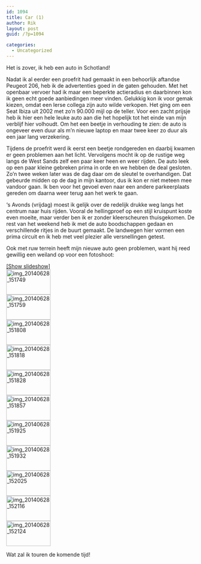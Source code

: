 ```yaml
---
id: 1094
title: Car (1)
author: Rik
layout: post
guid: /?p=1094

categories:
  - Uncategorized
---
```

Het is zover, ik heb een auto in Schotland!

Nadat ik al eerder een proefrit had gemaakt in een behoorlijk aftandse Peugeot 206, heb ik de advertenties goed in de gaten gehouden. Met het openbaar vervoer had ik maar een beperkte actieradius en daarbinnen kon ik geen echt goede aanbiedingen meer vinden. Gelukkig kon ik voor gemak kiezen, omdat een Ierse collega zijn auto wilde verkopen. Het ging om een Seat Ibiza uit 2002 met zo&#8217;n 90.000 mijl op de teller. Voor een zacht prijsje heb ik hier een hele leuke auto aan die het hopelijk tot het einde van mijn verblijf hier volhoudt. Om het een beetje in verhouding te zien: de auto is ongeveer even duur als m&#8217;n nieuwe laptop en maar twee keer zo duur als een jaar lang verzekering.

Tijdens de proefrit werd ik eerst een beetje rondgereden en daarbij kwamen er geen problemen aan het licht. Vervolgens mocht ik op de rustige weg langs de West Sands zelf een paar keer heen en weer rijden. De auto leek op een paar kleine gebreken prima in orde en we hebben de deal gesloten. Zo&#8217;n twee weken later was de dag daar om de sleutel te overhandigen. Dat gebeurde midden op de dag in mijn kantoor, dus ik kon er niet meteen mee vandoor gaan. Ik ben voor het gevoel even naar een andere parkeerplaats gereden om daarna weer terug aan het werk te gaan.

&#8216;s Avonds (vrijdag) moest ik gelijk over de redelijk drukke weg langs het centrum naar huis rijden. Vooral de hellingproef op een stijl kruispunt koste even moeite, maar verder ben ik er zonder kleerscheuren thuisgekomen. De rest van het weekend heb ik met de auto boodschappen gedaan en verschillende ritjes in de buurt gemaakt. De landwegen hier vormen een prima circuit en ik heb met veel plezier alle versnellingen getest.

Ook met ruw terrein heeft mijn nieuwe auto geen problemen, want hij reed gewillig een weiland op voor een fotoshoot:

<div
	class="ngg-galleryoverview ngg-ajax-pagination-none"
	id="ngg-gallery-1f34daf91aebd2df426f6d7a4af66d73-1">
  <div class="slideshowlink">
    <a href='http://csbnw.no-ip.org:38/index.php/nggallery/slideshow?p=1094'>[Show slideshow]</a>
  </div>
  
  <!-- Thumbnails -->
  
  <div id="ngg-image-0" class="ngg-gallery-thumbnail-box" >
    <div class="ngg-gallery-thumbnail">
      <a href="http://csbnw.no-ip.org:38/wp-content/gallery/seat-ibiza/IMG_20140628_151749.jpg"
               title=""
               data-src="http://csbnw.no-ip.org:38/wp-content/gallery/seat-ibiza/IMG_20140628_151749.jpg"
               data-thumbnail="http://csbnw.no-ip.org:38/wp-content/gallery/seat-ibiza/thumbs/thumbs_IMG_20140628_151749.jpg"
               data-image-id="522"
               data-title="img_20140628_151749"
               data-description=""
               class="ngg-fancybox" rel="1f34daf91aebd2df426f6d7a4af66d73"> <img
                    title="img_20140628_151749"
                    alt="img_20140628_151749"
                    src="http://csbnw.no-ip.org:38/wp-content/gallery/seat-ibiza/thumbs/thumbs_IMG_20140628_151749.jpg"
                    width="118"
                    height="67"
                    style="max-width:none;"
 /> </a>
    </div>
  </div>
  
  <div id="ngg-image-1" class="ngg-gallery-thumbnail-box" >
    <div class="ngg-gallery-thumbnail">
      <a href="http://csbnw.no-ip.org:38/wp-content/gallery/seat-ibiza/IMG_20140628_151759.jpg"
               title=""
               data-src="http://csbnw.no-ip.org:38/wp-content/gallery/seat-ibiza/IMG_20140628_151759.jpg"
               data-thumbnail="http://csbnw.no-ip.org:38/wp-content/gallery/seat-ibiza/thumbs/thumbs_IMG_20140628_151759.jpg"
               data-image-id="523"
               data-title="img_20140628_151759"
               data-description=""
               class="ngg-fancybox" rel="1f34daf91aebd2df426f6d7a4af66d73"> <img
                    title="img_20140628_151759"
                    alt="img_20140628_151759"
                    src="http://csbnw.no-ip.org:38/wp-content/gallery/seat-ibiza/thumbs/thumbs_IMG_20140628_151759.jpg"
                    width="118"
                    height="67"
                    style="max-width:none;"
 /> </a>
    </div>
  </div>
  
  <div id="ngg-image-2" class="ngg-gallery-thumbnail-box" >
    <div class="ngg-gallery-thumbnail">
      <a href="http://csbnw.no-ip.org:38/wp-content/gallery/seat-ibiza/IMG_20140628_151808.jpg"
               title=""
               data-src="http://csbnw.no-ip.org:38/wp-content/gallery/seat-ibiza/IMG_20140628_151808.jpg"
               data-thumbnail="http://csbnw.no-ip.org:38/wp-content/gallery/seat-ibiza/thumbs/thumbs_IMG_20140628_151808.jpg"
               data-image-id="524"
               data-title="img_20140628_151808"
               data-description=""
               class="ngg-fancybox" rel="1f34daf91aebd2df426f6d7a4af66d73"> <img
                    title="img_20140628_151808"
                    alt="img_20140628_151808"
                    src="http://csbnw.no-ip.org:38/wp-content/gallery/seat-ibiza/thumbs/thumbs_IMG_20140628_151808.jpg"
                    width="118"
                    height="67"
                    style="max-width:none;"
 /> </a>
    </div>
  </div>
  
  <div id="ngg-image-3" class="ngg-gallery-thumbnail-box" >
    <div class="ngg-gallery-thumbnail">
      <a href="http://csbnw.no-ip.org:38/wp-content/gallery/seat-ibiza/IMG_20140628_151818.jpg"
               title=""
               data-src="http://csbnw.no-ip.org:38/wp-content/gallery/seat-ibiza/IMG_20140628_151818.jpg"
               data-thumbnail="http://csbnw.no-ip.org:38/wp-content/gallery/seat-ibiza/thumbs/thumbs_IMG_20140628_151818.jpg"
               data-image-id="525"
               data-title="img_20140628_151818"
               data-description=""
               class="ngg-fancybox" rel="1f34daf91aebd2df426f6d7a4af66d73"> <img
                    title="img_20140628_151818"
                    alt="img_20140628_151818"
                    src="http://csbnw.no-ip.org:38/wp-content/gallery/seat-ibiza/thumbs/thumbs_IMG_20140628_151818.jpg"
                    width="118"
                    height="67"
                    style="max-width:none;"
 /> </a>
    </div>
  </div>
  
  <div id="ngg-image-4" class="ngg-gallery-thumbnail-box" >
    <div class="ngg-gallery-thumbnail">
      <a href="http://csbnw.no-ip.org:38/wp-content/gallery/seat-ibiza/IMG_20140628_151828.jpg"
               title=""
               data-src="http://csbnw.no-ip.org:38/wp-content/gallery/seat-ibiza/IMG_20140628_151828.jpg"
               data-thumbnail="http://csbnw.no-ip.org:38/wp-content/gallery/seat-ibiza/thumbs/thumbs_IMG_20140628_151828.jpg"
               data-image-id="526"
               data-title="img_20140628_151828"
               data-description=""
               class="ngg-fancybox" rel="1f34daf91aebd2df426f6d7a4af66d73"> <img
                    title="img_20140628_151828"
                    alt="img_20140628_151828"
                    src="http://csbnw.no-ip.org:38/wp-content/gallery/seat-ibiza/thumbs/thumbs_IMG_20140628_151828.jpg"
                    width="118"
                    height="67"
                    style="max-width:none;"
 /> </a>
    </div>
  </div>
  
  <div id="ngg-image-5" class="ngg-gallery-thumbnail-box" >
    <div class="ngg-gallery-thumbnail">
      <a href="http://csbnw.no-ip.org:38/wp-content/gallery/seat-ibiza/IMG_20140628_151857.jpg"
               title=""
               data-src="http://csbnw.no-ip.org:38/wp-content/gallery/seat-ibiza/IMG_20140628_151857.jpg"
               data-thumbnail="http://csbnw.no-ip.org:38/wp-content/gallery/seat-ibiza/thumbs/thumbs_IMG_20140628_151857.jpg"
               data-image-id="527"
               data-title="img_20140628_151857"
               data-description=""
               class="ngg-fancybox" rel="1f34daf91aebd2df426f6d7a4af66d73"> <img
                    title="img_20140628_151857"
                    alt="img_20140628_151857"
                    src="http://csbnw.no-ip.org:38/wp-content/gallery/seat-ibiza/thumbs/thumbs_IMG_20140628_151857.jpg"
                    width="118"
                    height="67"
                    style="max-width:none;"
 /> </a>
    </div>
  </div>
  
  <div id="ngg-image-6" class="ngg-gallery-thumbnail-box" >
    <div class="ngg-gallery-thumbnail">
      <a href="http://csbnw.no-ip.org:38/wp-content/gallery/seat-ibiza/IMG_20140628_151925.jpg"
               title=""
               data-src="http://csbnw.no-ip.org:38/wp-content/gallery/seat-ibiza/IMG_20140628_151925.jpg"
               data-thumbnail="http://csbnw.no-ip.org:38/wp-content/gallery/seat-ibiza/thumbs/thumbs_IMG_20140628_151925.jpg"
               data-image-id="528"
               data-title="img_20140628_151925"
               data-description=""
               class="ngg-fancybox" rel="1f34daf91aebd2df426f6d7a4af66d73"> <img
                    title="img_20140628_151925"
                    alt="img_20140628_151925"
                    src="http://csbnw.no-ip.org:38/wp-content/gallery/seat-ibiza/thumbs/thumbs_IMG_20140628_151925.jpg"
                    width="118"
                    height="67"
                    style="max-width:none;"
 /> </a>
    </div>
  </div>
  
  <div id="ngg-image-7" class="ngg-gallery-thumbnail-box" >
    <div class="ngg-gallery-thumbnail">
      <a href="http://csbnw.no-ip.org:38/wp-content/gallery/seat-ibiza/IMG_20140628_151932.jpg"
               title=""
               data-src="http://csbnw.no-ip.org:38/wp-content/gallery/seat-ibiza/IMG_20140628_151932.jpg"
               data-thumbnail="http://csbnw.no-ip.org:38/wp-content/gallery/seat-ibiza/thumbs/thumbs_IMG_20140628_151932.jpg"
               data-image-id="529"
               data-title="img_20140628_151932"
               data-description=""
               class="ngg-fancybox" rel="1f34daf91aebd2df426f6d7a4af66d73"> <img
                    title="img_20140628_151932"
                    alt="img_20140628_151932"
                    src="http://csbnw.no-ip.org:38/wp-content/gallery/seat-ibiza/thumbs/thumbs_IMG_20140628_151932.jpg"
                    width="118"
                    height="67"
                    style="max-width:none;"
 /> </a>
    </div>
  </div>
  
  <div id="ngg-image-8" class="ngg-gallery-thumbnail-box" >
    <div class="ngg-gallery-thumbnail">
      <a href="http://csbnw.no-ip.org:38/wp-content/gallery/seat-ibiza/IMG_20140628_152025.jpg"
               title=""
               data-src="http://csbnw.no-ip.org:38/wp-content/gallery/seat-ibiza/IMG_20140628_152025.jpg"
               data-thumbnail="http://csbnw.no-ip.org:38/wp-content/gallery/seat-ibiza/thumbs/thumbs_IMG_20140628_152025.jpg"
               data-image-id="530"
               data-title="img_20140628_152025"
               data-description=""
               class="ngg-fancybox" rel="1f34daf91aebd2df426f6d7a4af66d73"> <img
                    title="img_20140628_152025"
                    alt="img_20140628_152025"
                    src="http://csbnw.no-ip.org:38/wp-content/gallery/seat-ibiza/thumbs/thumbs_IMG_20140628_152025.jpg"
                    width="118"
                    height="67"
                    style="max-width:none;"
 /> </a>
    </div>
  </div>
  
  <div id="ngg-image-9" class="ngg-gallery-thumbnail-box" >
    <div class="ngg-gallery-thumbnail">
      <a href="http://csbnw.no-ip.org:38/wp-content/gallery/seat-ibiza/IMG_20140628_152116.jpg"
               title=""
               data-src="http://csbnw.no-ip.org:38/wp-content/gallery/seat-ibiza/IMG_20140628_152116.jpg"
               data-thumbnail="http://csbnw.no-ip.org:38/wp-content/gallery/seat-ibiza/thumbs/thumbs_IMG_20140628_152116.jpg"
               data-image-id="531"
               data-title="img_20140628_152116"
               data-description=""
               class="ngg-fancybox" rel="1f34daf91aebd2df426f6d7a4af66d73"> <img
                    title="img_20140628_152116"
                    alt="img_20140628_152116"
                    src="http://csbnw.no-ip.org:38/wp-content/gallery/seat-ibiza/thumbs/thumbs_IMG_20140628_152116.jpg"
                    width="118"
                    height="67"
                    style="max-width:none;"
 /> </a>
    </div>
  </div>
  
  <div id="ngg-image-10" class="ngg-gallery-thumbnail-box" >
    <div class="ngg-gallery-thumbnail">
      <a href="http://csbnw.no-ip.org:38/wp-content/gallery/seat-ibiza/IMG_20140628_152124.jpg"
               title=""
               data-src="http://csbnw.no-ip.org:38/wp-content/gallery/seat-ibiza/IMG_20140628_152124.jpg"
               data-thumbnail="http://csbnw.no-ip.org:38/wp-content/gallery/seat-ibiza/thumbs/thumbs_IMG_20140628_152124.jpg"
               data-image-id="532"
               data-title="img_20140628_152124"
               data-description=""
               class="ngg-fancybox" rel="1f34daf91aebd2df426f6d7a4af66d73"> <img
                    title="img_20140628_152124"
                    alt="img_20140628_152124"
                    src="http://csbnw.no-ip.org:38/wp-content/gallery/seat-ibiza/thumbs/thumbs_IMG_20140628_152124.jpg"
                    width="118"
                    height="67"
                    style="max-width:none;"
 /> </a>
    </div>
  </div>
  
  <!-- Pagination -->
  
  <div class='ngg-clear'>
  </div>
</div>

Wat zal ik touren de komende tijd!